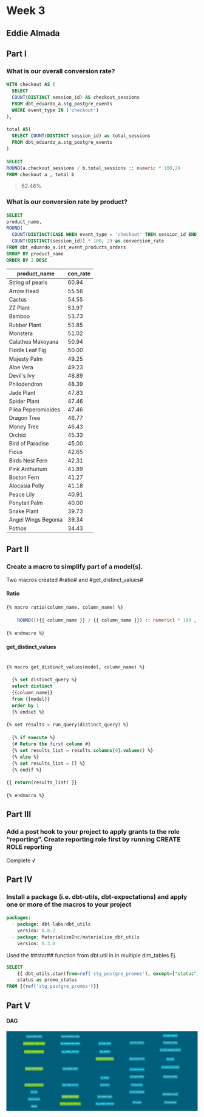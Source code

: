 # Week 3
## Eddie Almada

## Part I
### What is our overall conversion rate?
```` sql
WITH checkout AS (
  SELECT 
  COUNT(DISTINCT session_id) AS checkout_sessions
  FROM dbt_eduardo_a.stg_postgre_events 
  WHERE event_type IN ('checkout')
),

total AS(
  SELECT COUNT(DISTINCT session_id) as total_sessions
  FROM dbt_eduardo_a.stg_postgre_events 
)

SELECT 
ROUND(a.checkout_sessions / b.total_sessions :: numeric * 100,2)
FROM checkout a , total b
````
> 62.46%
### What is our conversion rate by product?
```` sql
SELECT
product_name,
ROUND(
  COUNT(DISTINCT(CASE WHEN event_type = 'checkout' THEN session_id END)) * 1.0 /
  COUNT(DISTINCT(session_id)) * 100, 2) as conversion_rate
FROM dbt_eduardo_a.int_event_products_orders
GROUP BY product_name
ORDER BY 2 DESC
````

| product_name        | con_rate |
|---------------------|----------|
| String of pearls    | 60.94    |
| Arrow Head          | 55.56    |
| Cactus              | 54.55    |
| ZZ Plant            | 53.97    |
| Bamboo              | 53.73    |
| Rubber Plant        | 51.85    |
| Monstera            | 51.02    |
| Calathea Makoyana   | 50.94    |
| Fiddle Leaf Fig     | 50.00    |
| Majesty Palm        | 49.25    |
| Aloe Vera           | 49.23    |
| Devil's Ivy         | 48.89    |
| Philodendron        | 48.39    |
| Jade Plant          | 47.83    |
| Spider Plant        | 47.46    |
| Pilea Peperomioides | 47.46    |
| Dragon Tree         | 46.77    |
| Money Tree          | 46.43    |
| Orchid              | 45.33    |
| Bird of Paradise    | 45.00    |
| Ficus               | 42.65    |
| Birds Nest Fern     | 42.31    |
| Pink Anthurium      | 41.89    |
| Boston Fern         | 41.27    |
| Alocasia Polly      | 41.18    |
| Peace Lily          | 40.91    |
| Ponytail Palm       | 40.00    |
| Snake Plant         | 39.73    |
| Angel Wings Begonia | 39.34    |
| Pothos              | 34.43    |

## Part II
### Create a macro to simplify part of a model(s).

Two macros created #ratio# and #get_distinct_values#
#### Ratio
```` sql
{% macro ratio(column_name, column_name) %}

    ROUND((({{ column_name }} / {{ column_name }}) :: numeric) * 100 , 2)

{% endmacro %}
````
#### get_distinct_values
```` sql

{% macro get_distinct_values(model, column_name) %}

  {% set distinct_query %}
  select distinct
  {{column_name}}
  from {{model}}
  order by 1
  {% endset %}

{% set results = run_query(distinct_query) %}

  {% if execute %}
  {# Return the first column #}
  {% set results_list = results.columns[0].values() %}
  {% else %}
  {% set results_list = [] %}
  {% endif %}

{{ return(results_list) }}

{% endmacro %}
````

## Part III
### Add a post hook to your project to apply grants to the role “reporting”. Create reporting role first by running CREATE ROLE reporting 

Complete √
## Part IV
### Install a package (i.e. dbt-utils, dbt-expectations) and apply one or more of the macros to your project

```` sql
packages:
  - package: dbt-labs/dbt_utils
    version: 0.8.2
  - package: MaterializeInc/materialize_dbt_utils
    version: 0.3.0
````

Used the ##star## function from dbt.util in in multiple dim_tables
Ej.
```` sql
SELECT
    {{ dbt_utils.star(from=ref('stg_postgre_promos'), except=["status"] )}},
    status as promo_status
FROM {{ref('stg_postgre_promos')}}
````
## Part V 
#### DAG

![DAG_W3](https://github.com/EddieKueski/course-dbt/blob/main/greenery/dbt-dag.png)
